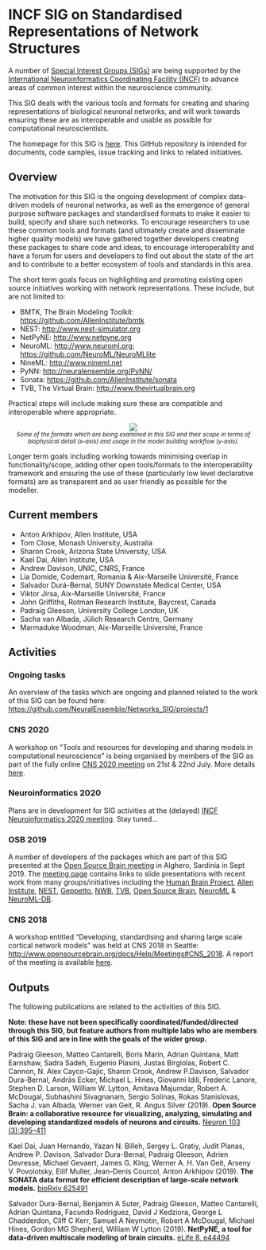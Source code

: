 # INCF SIG on Standardised Representations of Network Structures

A number of [Special Interest Groups (SIGs)](https://www.incf.org/activities/special-interest-groups) 
are being supported by the [International Neuroinformatics Coordinating Facility (INCF)](https://www.incf.org) 
to advance areas of common interest within the neuroscience community.  

This SIG deals with the various tools and formats for creating and sharing representations 
of biological neuronal networks, and will work towards ensuring these are as interoperable 
and usable as possible for computational neuroscientists. 

The homepage for this SIG is [here](https://www.incf.org/sig/standardised-representations-network-structures). 
This GitHub repository is intended for documents, code samples, issue tracking and links to related initiatives. 

## Overview

The motivation for this SIG is the ongoing development of complex data-driven models 
of neuronal networks, as well as the emergence of general purpose software packages 
and standardised formats to make it easier to build, specify and share such networks. 
To encourage researchers to use these common tools and formats (and ultimately create 
and disseminate higher quality models) we have gathered together developers creating 
these packages to share code and ideas, to encourage interoperability and have a 
forum for users and developers to find out about the state of the art and to contribute 
to a better ecosystem of tools and standards in this area.


The short term goals focus on highlighting and promoting existing open source initiatives working with network representations. These include, but are not limited to:  

- BMTK, The Brain Modeling Toolkit: https://github.com/AllenInstitute/bmtk 
- NEST: http://www.nest-simulator.org
- NetPyNE: http://www.netpyne.org   
- NeuroML: http://www.neuroml.org; https://github.com/NeuroML/NeuroMLlite 
- NineML: http://www.nineml.net
- PyNN: http://neuralensemble.org/PyNN/ 
- Sonata: https://github.com/AllenInstitute/sonata 
- TVB, The Virtual Brain: http://www.thevirtualbrain.org 

Practical steps will include making sure these are compatible and interoperable where appropriate.

<p align="center"><img src="images/Formats.png"><br/><sup><i>Some of the formats 
which are being examined in this SIG and their scope in terms of biophysical detail 
(x-axis) and usage in the model building workflow (y-axis).</i></sup></p>

Longer term goals including working towards minimising overlap in functionality/scope, 
adding other open tools/formats to the interoperability framework and ensuring 
the use of these (particularly low level declarative formats) are as transparent 
and as user friendly as possible for the modeller. 

## Current members

- Anton Arkhipov, Allen Institute, USA
- Tom Close, Monash University, Australia
- Sharon Crook, Arizona State University, USA
- Kael Dai, Allen Institute, USA
- Andrew Davison, UNIC, CNRS, France
- Lia Domide, Codemart, Romania & Aix-Marseille Université, France
- Salvador Durá-Bernal, SUNY Downstate Medical Center, USA
- Viktor Jirsa, Aix-Marseille Université, France
- John Griffiths, Rotman Research Institute, Baycrest, Canada
- Padraig Gleeson, University College London, UK
- Sacha van Albada, Jülich Research Centre, Germany
- Marmaduke Woodman, Aix-Marseille Université, France


## Activities

### Ongoing tasks

An overview of the tasks which are ongoing and planned related to the work of this SIG can be found here: https://github.com/NeuralEnsemble/Networks_SIG/projects/1

### CNS 2020

A workshop on "Tools and resources for developing and sharing models in computational neuroscience" is being organised by members of the SIG as part of the fully online [CNS 2020 meeting](https://www.cnsorg.org/cns-2020) on 21st & 22nd July. More details [here](https://neuralensemble.github.io/Networks_SIG/CNS2020). 

### Neuroinformatics 2020

Plans are in development for SIG activities at the (delayed) [INCF Neuroinformatics 2020 meeting](https://neuroinformatics.incf.org/). Stay tuned...

### OSB 2019

A number of developers of the packages which are part of this SIG presented at the 
[Open Source Brain meeting](http://www.opensourcebrain.org/docs/Help/Meetings#OSB_2019) in Alghero, Sardinia in Sept 2019. The [meeting page](http://www.opensourcebrain.org/docs/Help/Meetings#OSB_2019) contains links to slide presentations with recent work from many groups/initiatives including the [Human Brain Project](https://github.com/OpenSourceBrain/OSB_Documentation/raw/master/resources/docs/OSB2019/OSB_2019_yann.pptx), [Allen Institute](https://github.com/OpenSourceBrain/OSB_Documentation/raw/master/resources/docs/OSB2019/2019-09-OSB_YazanBilleh_v2.pptx), [NEST](https://github.com/OpenSourceBrain/OSB_Documentation/raw/master/resources/docs/OSB2019/multi-area_model_OSB_workshop_2019.pdf), [Geppetto](https://github.com/OpenSourceBrain/OSB_Documentation/raw/master/resources/docs/OSB2019/Geppetto_Presentation_OSB_2019.pdf), [NWB](https://github.com/OpenSourceBrain/OSB_Documentation/raw/master/resources/docs/OSB2019/2019_09_09_opensourcebrain_nwbn_overview.pdf), [TVB](https://github.com/OpenSourceBrain/OSB_Documentation/raw/master/resources/docs/OSB2019/tvb_osb2019.pdf), [Open Source Brain](https://github.com/OpenSourceBrain/OSB_Documentation/raw/master/resources/docs/OSB2019/OSB_NeuroML_Intro_Sardinia19.pptx), [NeuroML](https://github.com/OpenSourceBrain/OSB_Documentation/raw/master/resources/docs/OSB2019/MultiscaleNetworksNeuroML_Sardinia19.pptx) & [NeuroML-DB](https://github.com/OpenSourceBrain/OSB_Documentation/raw/master/resources/docs/OSB2019/OSB_NeuroML2019.pdf).

### CNS 2018

A workshop entitled “Developing, standardising and sharing large scale cortical 
network models” was held at CNS 2018 in Seattle: http://www.opensourcebrain.org/docs/Help/Meetings#CNS_2018. 
A report of the meeting is available [here](Report_CNS2018_Workshop.md). 

## Outputs

The following publications are related to the activities of this SIG. 

**Note: these have not been specifically coordinated/funded/directed through this SIG, but feature 
 authors from multiple labs who are members of this SIG and are in line with the goals of the wider group.**


Padraig Gleeson, Matteo Cantarelli, Boris Marin, Adrian Quintana, Matt Earnshaw, Sadra Sadeh, Eugenio Piasini, Justas Birgiolas, Robert C. Cannon, N. Alex Cayco-Gajic,
Sharon Crook, Andrew P.Davison, Salvador Dura-Bernal, András Ecker, Michael L. Hines, Giovanni Idili, Frederic Lanore, Stephen D. Larson, William W. Lytton,
Amitava Majumdar, Robert A. McDougal, Subhashini Sivagnanam, Sergio Solinas, Rokas Stanislovas, Sacha J. van Albada, Werner van Geit, R. Angus Silver (2019). 
**Open Source Brain: a collaborative resource for visualizing, analyzing, simulating and developing standardized models of neurons and circuits.** [Neuron 103 (3):395–411](https://www.sciencedirect.com/science/article/pii/S0896627319304441)

Kael Dai, Juan Hernando, Yazan N. Billeh, Sergey L. Gratiy, Judit Planas, Andrew P. Davison, Salvador Dura-Bernal, Padraig Gleeson, Adrien Devresse, 
Michael Gevaert, James G. King, Werner A. H. Van Geit, Arseny V. Povolotsky, Eilif Muller, Jean-Denis Courcol, Anton Arkhipov (2019). 
**The SONATA data format for efficient description of large-scale network models.** [bioRxiv 625491](https://www.biorxiv.org/content/10.1101/625491v1)

Salvador Dura-Bernal, Benjamin A Suter, Padraig Gleeson, Matteo Cantarelli, Adrian Quintana, Facundo Rodriguez, David J Kedziora, George L Chadderdon, 
Cliff C Kerr, Samuel A Neymotin, Robert A McDougal, Michael Hines, Gordon MG Shepherd, William W Lytton (2019). 
**NetPyNE, a tool for data-driven multiscale modeling of brain circuits.** [eLife 8, e44494](https://elifesciences.org/articles/44494)
